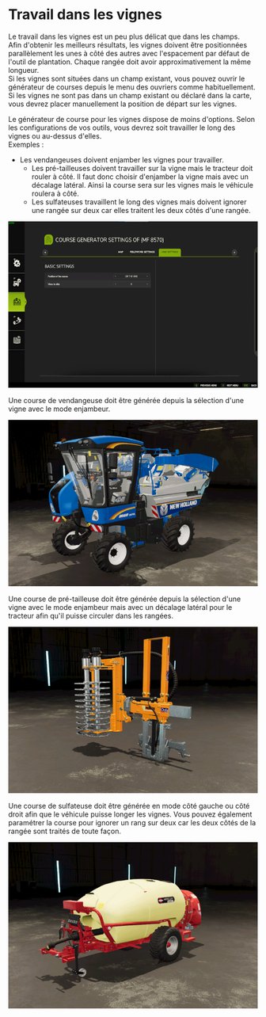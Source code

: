 # Travail dans les vignes

  
Le travail dans les vignes est un peu plus délicat que dans les champs.  
Afin d'obtenir les meilleurs résultats, les vignes doivent être positionnées parallèlement les unes à côté des autres avec l'espacement par défaut de l'outil de plantation. Chaque rangée doit avoir approximativement la même longueur.  
Si les vignes sont situées dans un champ existant, vous pouvez ouvrir le générateur de courses depuis le menu des ouvriers comme habituellement.  
Si les vignes ne sont pas dans un champ existant ou déclaré dans la carte, vous devrez placer manuellement la position de départ sur les vignes.  


  
Le générateur de course pour les vignes dispose de moins d'options. Selon les configurations de vos outils, vous devrez soit travailler le long des vignes ou au-dessus d'elles.   
Exemples :    
 - Les vendangeuses doivent enjamber les vignes pour travailler.  
    - Les pré-tailleuses doivent travailler sur la vigne mais le tracteur doit rouler à côté. Il faut donc choisir d'enjamber la vigne mais avec un décalage latéral.  Ainsi la course sera sur les vignes mais le véhicule roulera à côté.  
    - Les sulfateuses travaillent le long des vignes mais doivent ignorer une rangée sur deux car elles traitent les deux côtés d'une rangée.  


![Image](../assets/images/vineworkgen_0_0_765_510.png)

  
Une course de vendangeuse doit être générée depuis la sélection d'une vigne avec le mode enjambeur.  


![Image](../assets/images/vineworkharvest_0_0_765_510.png)

  
Une course de pré-tailleuse  doit être générée depuis la sélection d'une vigne avec le mode enjambeur mais avec un décalage latéral pour le tracteur afin qu'il puisse circuler dans les rangées.  


![Image](../assets/images/vineworkpruner_0_0_765_510.png)

  
Une course de sulfateuse doit être générée en mode côté gauche ou côté droit afin que le véhicule puisse longer les vignes. Vous pouvez également paramétrer la course pour ignorer un rang sur deux car les deux côtés de la rangée sont traités de toute façon.  


![Image](../assets/images/vineworkspray_0_0_765_510.png)

